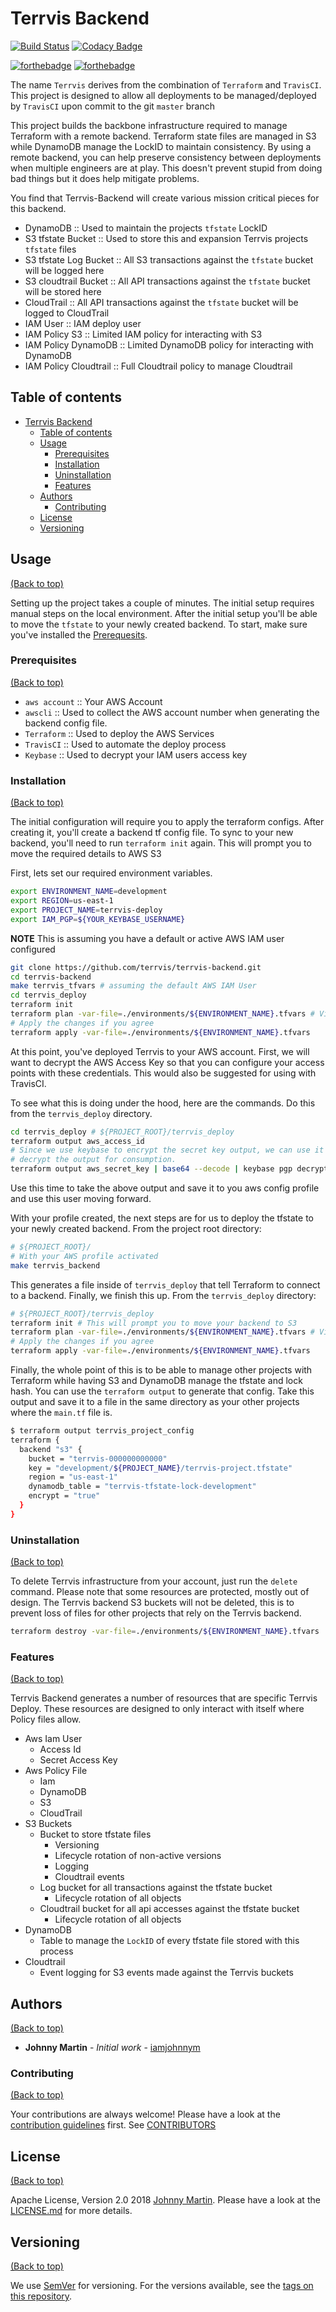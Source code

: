 # Terrvis Backend

[![Build Status](https://travis-ci.com/iamjohnnym/terrvis-backend.svg?branch=master)](https://travis-ci.com/iamjohnnym/terrvis-backend)
[![Codacy Badge](https://api.codacy.com/project/badge/Grade/68234607e27e4181830b8cf4a3e0666e)](https://www.codacy.com/app/iamjohnnym/terrvis-backend?utm_source=github.com&amp;utm_medium=referral&amp;utm_content=iamjohnnym/terrvis-backend&amp;utm_campaign=Badge_Grade)

[![forthebadge](https://forthebadge.com/images/badges/uses-badges.svg)](https://forthebadge.com)
[![forthebadge](https://forthebadge.com/images/badges/60-percent-of-the-time-works-every-time.svg)](https://forthebadge.com)

The name `Terrvis` derives from the combination of `Terraform` and `TravisCI`.
This project is designed to allow all deployments to be managed/deployed by
`TravisCI` upon commit to the git `master` branch

This project builds the backbone infrastructure required to manage Terraform
with a remote backend.  Terraform state files are managed in S3 while DynamoDB
manage the LockID to maintain consistency.  By using a remote backend, you can
help preserve consistency between deployments when multiple engineers are at
play.  This doesn't prevent stupid from doing bad things but it does help
mitigate problems.

You find that Terrvis-Backend will create various mission critical pieces for
this backend.

* DynamoDB :: Used to maintain the projects `tfstate` LockID
* S3 tfstate Bucket :: Used to store this and expansion Terrvis projects
  `tfstate` files
* S3 tfstate Log Bucket :: All S3 transactions against the `tfstate` bucket
  will be logged here
* S3 cloudtrail Bucket :: All API transactions against the `tfstate` bucket
  will be stored here
* CloudTrail :: All API transactions against the `tfstate` bucket will be
  logged to CloudTrail
* IAM User :: IAM deploy user
* IAM Policy S3 :: Limited IAM policy for interacting with S3
* IAM Policy DynamoDB :: Limited DynamoDB policy for interacting with DynamoDB
* IAM Policy Cloudtrail :: Full Cloudtrail policy to manage Cloudtrail

## Table of contents

- [Terrvis Backend](#terrvis-backend)
  - [Table of contents](#table-of-contents)
  - [Usage](#usage)
    - [Prerequisites](#prerequisites)
    - [Installation](#installation)
    - [Uninstallation](#uninstallation)
    - [Features](#features)
  - [Authors](#authors)
    - [Contributing](#contributing)
  - [License](#license)
  - [Versioning](#versioning)

## Usage

[(Back to top)](#table-of-contents)

Setting up the project takes a couple of minutes.  The initial setup requires
manual steps on the local environment.  After the initial setup you'll be able
to move the `tfstate` to your newly created backend.  To start, make sure you've
 installed the [Prerequesits](#prerequesits).

### Prerequisites

[(Back to top)](#table-of-contents)

* `aws account` :: Your AWS Account
* `awscli` :: Used to collect the AWS account number when generating the backend
   config file.
* `Terraform` :: Used to deploy the AWS Services
* `TravisCI` :: Used to automate the deploy process
* `Keybase` :: Used to decrypt your IAM users access key

### Installation

[(Back to top)](#table-of-contents)

The initial configuration will require you to apply the terraform configs.
After creating it, you'll create a backend tf config file.  To sync to your new
backend, you'll need to run `terraform init` again.  This will prompt you to
move the required details to AWS S3

First, lets set our required environment variables.

```sh
export ENVIRONMENT_NAME=development
export REGION=us-east-1
export PROJECT_NAME=terrvis-deploy
export IAM_PGP=${YOUR_KEYBASE_USERNAME}
```

**NOTE** This is assuming you have a default or active AWS IAM user configured

```sh
git clone https://github.com/terrvis/terrvis-backend.git
cd terrvis-backend
make terrvis_tfvars # assuming the default AWS IAM User
cd terrvis_deploy
terraform init
terraform plan -var-file=./environments/${ENVIRONMENT_NAME}.tfvars # View the changes
# Apply the changes if you agree
terraform apply -var-file=./environments/${ENVIRONMENT_NAME}.tfvars
```

At this point, you've deployed Terrvis to your AWS account.  First, we will want
to decrypt the AWS Access Key so that you can configure your access points with
these credentials.  This would also be suggested for using with TravisCI.

To see what this is doing under the hood, here are the commands.  Do this from
the `terrvis_deploy` directory.

```sh
cd terrvis_deploy # ${PROJECT_ROOT}/terrvis_deploy
terraform output aws_access_id
# Since we use keybase to encrypt the secret key output, we can use it to
# decrypt the output for consumption.
terraform output aws_secret_key | base64 --decode | keybase pgp decrypt
```

Use this time to take the above output and save it to you aws config profile and
use this user moving forward.

With your profile created, the next steps are for us to deploy the tfstate to
your newly created backend. From the project root directory:

```sh
# ${PROJECT_ROOT}/
# With your AWS profile activated
make terrvis_backend
```

This generates a file inside of `terrvis_deploy` that tell Terraform to connect
to a backend.  Finally, we finish this up.  From the `terrvis_deploy` directory:

```sh
# ${PROJECT_ROOT}/terrvis_deploy
terraform init # This will prompt you to move your backend to S3
terraform plan -var-file=./environments/${ENVIRONMENT_NAME}.tfvars # View the changes
# Apply the changes if you agree
terraform apply -var-file=./environments/${ENVIRONMENT_NAME}.tfvars
```

Finally, the whole point of this is to be able to manage other projects with
Terraform while having S3 and DynamoDB manage the tfstate and lock hash.  You
can use the `terraform output` to generate that config.  Take this output and
save it to a file in the same directory as your other projects where the
`main.tf` file is.

```sh
$ terraform output terrvis_project_config
terraform {
  backend "s3" {
    bucket = "terrvis-000000000000"
    key = "development/${PROJECT_NAME}/terrvis-project.tfstate"
    region = "us-east-1"
    dynamodb_table = "terrvis-tfstate-lock-development"
    encrypt = "true"
  }
}
```

### Uninstallation

[(Back to top)](#table-of-contents)

To delete Terrvis infrastructure from your account, just run the `delete`
command.  Please note that some resources are protected, mostly out of design.
The Terrvis backend S3 buckets will not be deleted, this is to prevent loss of
files for other projects that rely on the Terrvis backend.

```sh
terraform destroy -var-file=./environments/${ENVIRONMENT_NAME}.tfvars
```

### Features

[(Back to top)](#table-of-contents)

Terrvis Backend generates a number of resources that are specific Terrvis
Deploy.  These resources are designed to only interact with itself where Policy
files allow.

* Aws Iam User
  * Access Id
  * Secret Access Key
* Aws Policy File
  * Iam
  * DynamoDB
  * S3
  * CloudTrail
* S3 Buckets
  * Bucket to store tfstate files
    * Versioning
    * Lifecycle rotation of non-active versions
    * Logging
    * Cloudtrail events
  * Log bucket for all transactions against the tfstate bucket
    * Lifecycle rotation of all objects
  * Cloudtrail bucket for all api accesses against the tfstate bucket
    * Lifecycle rotation of all objects
* DynamoDB
  * Table to manage the `LockID` of every tfstate file stored with this process
* Cloudtrail
  * Event logging for S3 events made against the Terrvis buckets

## Authors

[(Back to top)](#table-of-contents)

* **Johnny Martin** - *Initial work* - [iamjohnnym](https://github.com/terrvis/terrvis-backend)

### Contributing

[(Back to top)](#table-of-contents)

Your contributions are always welcome! Please have a look at the
[contribution guidelines](.github/CONTRIBUTING.md) first.
See [CONTRIBUTORS](https://github.com/terrvis/terrvis-backend/contributors)

## License

[(Back to top)](#table-of-contents)

Apache License, Version 2.0 2018
[Johnny Martin](https://github.com/terrvis/terrvis-backend). Please have a look
at the [LICENSE.md](LICENSE.md) for more details.

## Versioning

[(Back to top)](#table-of-contents)

We use [SemVer](http://semver.org/) for versioning. For the versions available,
see the [tags on this repository](https://github.com/terrvis/terrvis-backend/tags).
